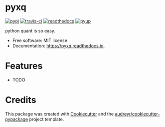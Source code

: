 # pyxq
[![pypi](https://img.shields.io/pypi/v/pyxq.svg)](https://pypi.python.org/pypi/pyxq)
[![travis-ci](https://img.shields.io/travis/goodchinas/pyxq.svg)](https://travis-ci.org/goodchinas/pyxq)
[![readthedocs](https://readthedocs.org/projects/pyxq/badge/?version=latest)](https://pyxq.readthedocs.io/en/latest/?badge=latest)
<a href="https://pyup.io/repos/github/goodchinas/pyxq/"><img alt="pyup" src="https://pyup.io/repos/github/goodchinas/pyxq/shield.svg"></a>

python quant is so easy.

* Free software: MIT license
* Documentation: https://pyxq.readthedocs.io.


# Features
* TODO

# Credits
This package was created with [Cookiecutter](https://github.com/audreyr/cookiecutter) and the [audreyr/cookiecutter-pypackage](https://github.com/audreyr/cookiecutter-pypackage) project template.


